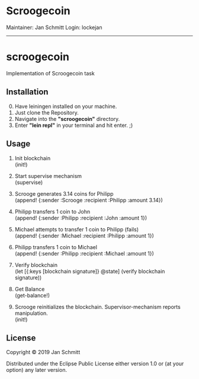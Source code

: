 # Scroogecoin

Maintainer: Jan Schmitt
Login: lockejan

---

# scroogecoin

Implementation of Scroogecoin task

## Installation

0. Have leiningen installed on your machine.
1. Just clone the Repository.
2. Navigate into the **"scroogecoin"** directory.
3. Enter **"lein repl"** in your terminal and hit enter. ;)

## Usage

1. Init blockchain \
   (init!)

2. Start supervise mechanism \
   (supervise)

3. Scrooge generates 3.14 coins for Philipp \
   (append! {:sender :Scrooge :recipient :Philipp :amount 3.14})

4. Philipp transfers 1 coin to John \
(append! {:sender :Philipp :recipient :John :amount 1})

5. Michael attempts to transfer 1 coin to Philipp (fails) \
(append! {:sender :Michael :recipient :Philipp :amount 1})

6. Philipp transfers 1 coin to Michael \
(append! {:sender :Philipp :recipient :Michael :amount 1})

7. Verify blockchain \
(let [{:keys [blockchain signature]} @state]
   (verify blockchain signature))

8. Get Balance \
   (get-balance!)

9. Scrooge reinitializes the blockchain. Supervisor-mechanism reports manipulation. \
   (init!)

## License

Copyright © 2019 Jan Schmitt

Distributed under the Eclipse Public License either version 1.0 or (at
your option) any later version.
